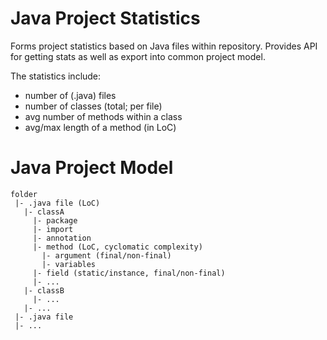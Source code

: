 # Java Project Statistics

Forms project statistics based on Java files within repository.
Provides API for getting stats as well as export into common project model.

The statistics include:
- number of (.java) files
- number of classes (total; per file)
- avg number of methods within a class
- avg/max length of a method (in LoC)

# Java Project Model

```
folder
 |- .java file (LoC)
   |- classA
     |- package
     |- import
     |- annotation
     |- method (LoC, cyclomatic complexity)
       |- argument (final/non-final)
       |- variables 
     |- field (static/instance, final/non-final)
     |- ...
   |- classB
     |- ... 
   |- ...
 |- .java file
 |- ... 
```

